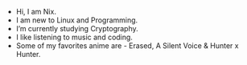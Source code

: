 - Hi, I am Nix.
- I am new to Linux and Programming.
- I’m currently studying Cryptography.
- I like listening to music and coding.
- Some of my favorites anime are - Erased, A Silent Voice & Hunter x Hunter.
<!-- dee-nix/dee-nix is a ✨ special ✨ repository because its `README.md` (this file) appears on your GitHub profile.
You can click the Preview link to take a look at your changes.
--->
